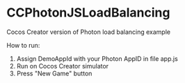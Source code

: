 # CCPhotonJSLoadBalancing
Cocos Creator version of Photon load balancing example

How to run:

1. Assign DemoAppId with your Photon AppID in file app.js
2. Run on Cocos Creator simulator
3. Press "New Game" button